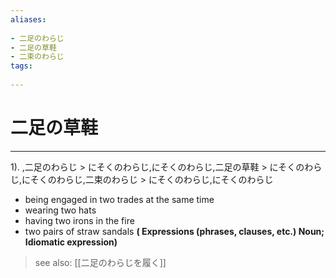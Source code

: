 ```yaml
---
aliases:
    
- 二足のわらじ
- 二足の草鞋
- 二束のわらじ
tags:
    
---
```


# 二足の草鞋
---
1).
,二足のわらじ > にそくのわらじ,にそくのわらじ,二足の草鞋 > にそくのわらじ,にそくのわらじ,二束のわらじ > にそくのわらじ,にそくのわらじ

- being engaged in two trades at the same time
- wearing two hats
- having two irons in the fire
- two pairs of straw sandals
**( Expressions (phrases, clauses, etc.) Noun; Idiomatic expression)**
> see also:  [[二足のわらじを履く]]
            